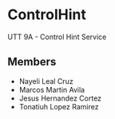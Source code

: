 # ControlHint
UTT 9A - Control Hint Service

## Members

* Nayeli Leal Cruz
* Marcos Martin Avila
* Jesus Hernandez Cortez
* Tonatiuh Lopez Ramirez
